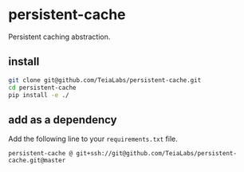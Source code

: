# persistent-cache

Persistent caching abstraction.

## install

```bash
git clone git@github.com/TeiaLabs/persistent-cache.git
cd persistent-cache
pip install -e ./
```

## add as a dependency

Add the following line to your `requirements.txt` file.

`persistent-cache @ git+ssh://git@github.com/TeiaLabs/persistent-cache.git@master`
